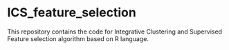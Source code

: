 # ICS_feature_selection
This repository contains the code for Integrative Clustering and Supervised Feature selection algorithm based on R language. 
